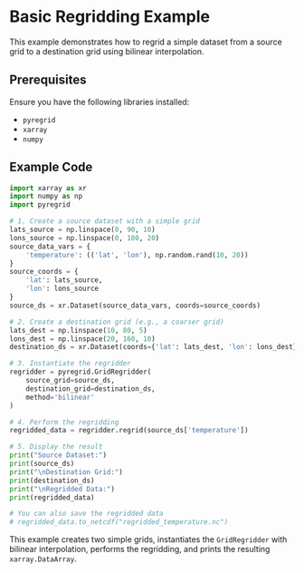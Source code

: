 # Basic Regridding Example

This example demonstrates how to regrid a simple dataset from a source grid to a destination grid using bilinear interpolation.

## Prerequisites

Ensure you have the following libraries installed:
- `pyregrid`
- `xarray`
- `numpy`

## Example Code

```python
import xarray as xr
import numpy as np
import pyregrid

# 1. Create a source dataset with a simple grid
lats_source = np.linspace(0, 90, 10)
lons_source = np.linspace(0, 180, 20)
source_data_vars = {
    'temperature': (('lat', 'lon'), np.random.rand(10, 20))
}
source_coords = {
    'lat': lats_source,
    'lon': lons_source
}
source_ds = xr.Dataset(source_data_vars, coords=source_coords)

# 2. Create a destination grid (e.g., a coarser grid)
lats_dest = np.linspace(10, 80, 5)
lons_dest = np.linspace(20, 160, 10)
destination_ds = xr.Dataset(coords={'lat': lats_dest, 'lon': lons_dest})

# 3. Instantiate the regridder
regridder = pyregrid.GridRegridder(
    source_grid=source_ds,
    destination_grid=destination_ds,
    method='bilinear'
)

# 4. Perform the regridding
regridded_data = regridder.regrid(source_ds['temperature'])

# 5. Display the result
print("Source Dataset:")
print(source_ds)
print("\nDestination Grid:")
print(destination_ds)
print("\nRegridded Data:")
print(regridded_data)

# You can also save the regridded data
# regridded_data.to_netcdf("regridded_temperature.nc")
```

This example creates two simple grids, instantiates the `GridRegridder` with bilinear interpolation, performs the regridding, and prints the resulting `xarray.DataArray`.